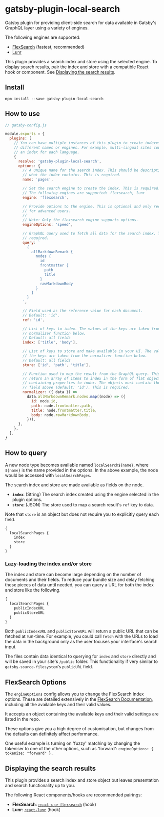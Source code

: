 # gatsby-plugin-local-search

Gatsby plugin for providing client-side search for data available in Gatsby's
GraphQL layer using a variety of engines.

The following engines are supported:

- [FlexSearch][flexsearch] (fastest, recommended)
- [Lunr][lunr]

This plugin provides a search index and store using the selected engine. To
display search results, pair the index and store with a compatible React hook or
component. See [Displaying the search results](#displaying-the-search-results).

## Install

`npm install --save gatsby-plugin-local-search`

## How to use

```javascript
// gatsby-config.js

module.exports = {
  plugins: [
    // You can have multiple instances of this plugin to create indexes with
    // different names or engines. For example, multi-lingual sites could create
    // an index for each language.
    {
      resolve: 'gatsby-plugin-local-search',
      options: {
        // A unique name for the search index. This should be descriptive of
        // what the index contains. This is required.
        name: 'pages',

        // Set the search engine to create the index. This is required.
        // The following engines are supported: flexsearch, lunr
        engine: 'flexsearch',

        // Provide options to the engine. This is optional and only recommended
        // for advanced users.
        //
        // Note: Only the flexsearch engine supports options.
        engineOptions: 'speed',

        // GraphQL query used to fetch all data for the search index. This is
        // required.
        query: `
          {
            allMarkdownRemark {
              nodes {
                id
                frontmatter {
                  path
                  title
                }
                rawMarkdownBody
              }
            }
          }
        `,

        // Field used as the reference value for each document.
        // Default: 'id'.
        ref: 'id',

        // List of keys to index. The values of the keys are taken from the
        // normalizer function below.
        // Default: all fields
        index: ['title', 'body'],

        // List of keys to store and make available in your UI. The values of
        // the keys are taken from the normalizer function below.
        // Default: all fields
        store: ['id', 'path', 'title'],

        // Function used to map the result from the GraphQL query. This should
        // return an array of items to index in the form of flat objects
        // containing properties to index. The objects must contain the `ref`
        // field above (default: 'id'). This is required.
        normalizer: ({ data }) =>
          data.allMarkdownRemark.nodes.map((node) => ({
            id: node.id,
            path: node.frontmatter.path,
            title: node.frontmatter.title,
            body: node.rawMarkdownBody,
          })),
      },
    },
  ],
}
```

## How to query

A new node type becomes available named `localSearch${name}`, where `${name}` is
the name provided in the options. In the above example, the node would be
accessed with `localSearchPages`.

The search index and store are made available as fields on the node.

- **`index`**: (String) The search index created using the engine selected in
  the plugin options.
- **`store`**: (JSON) The store used to map a search result's `ref` key to data.

Note that `store` is an object but does not require you to explicitly query each
field.

```graphql
{
  localSearchPages {
    index
    store
  }
}
```

### Lazy-loading the index and/or store

The index and store can become large depending on the number of documents and
their fields. To reduce your bundle size and delay fetching these pieces of data
until needed, you can query a URL for both the index and store like the
following.

```graphql
{
  localSearchPages {
    publicIndexURL
    publicStoreURL
  }
}
```

Both `publicIndexURL` and `publicStoreURL` will return a public URL that can be
fetched at run-time. For example, you could call `fetch` with the URLs to load
the data in the background only as the user focuses your interface's search
input.

The files contain data identical to querying for `index` and `store` directly
and will be saved in your site's `/public` folder. This functionality if very
similar to `gatsby-source-filesystem`'s `publicURL` field.

## FlexSearch Options

The `engineOptions` config allows you to change the FlexSearch Index options.
These are detailed extensively in the [FlexSearch Documentation](https://github.com/nextapps-de/flexsearch#options),
including all the available keys and their valid values.

It accepts an object containing the available keys and their valid settings are listed in the repo. 

These options give you a high degree of customisation, but changes from the defaults 
can definitely affect performance. 

One useful example is turning on 'fuzzy' matching
by changing the tokeniser to one of the other options, such as 'forward': `engineOptions: { tokenize: "forward" },`

## Displaying the search results

This plugin provides a search index and store object but leaves presentation and
search functionality up to you.

The following React components/hooks are recommended pairings:

- **FlexSearch**: [`react-use-flexsearch`][react-use-flexsearch] (hook)
- **Lunr**: [`react-lunr`][react-lunr] (hook)

[flexsearch]: https://github.com/nextapps-de/flexsearch
[lunr]: https://lunrjs.com/
[react-use-flexsearch]: https://github.com/angeloashmore/react-use-flexsearch
[react-lunr]: https://github.com/angeloashmore/react-lunr
